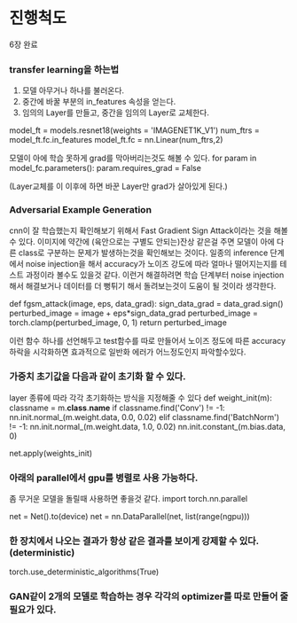 # 진행척도
6장 완료




### transfer learning을 하는법
1. 모델 아무거나 하나를 불러온다.
2. 중간에 바꿀 부분의 in_features 속성을 얻는다.
3. 임의의 Layer를 만들고, 중간을 임의의 Layer로 교체한다.

model_ft = models.resnet18(weights = 'IMAGENET1K_V1')
num_ftrs = model_ft.fc.in_features
model_ft.fc = nn.Linear(num_ftrs,2)

모델이 아에 학습 못하게 grad를 막아버리는것도 해볼 수 있다.
for param in model_fc.parameters():
    param.requires_grad = False

(Layer교체를 이 이후에 하면 바꾼 Layer만 grad가 살아있게 된다.)



### Adversarial Example Generation
cnn이 잘 학습했는지 확인해보기 위해서 Fast Gradient Sign Attack이라는 것을 해볼 수 있다.
이미지에 약간에 (육안으로는 구별도 안되는)잔상 같은걸 주면 모델이 아에 다른 class로 구분하는 문제가 발생하는것을 확인해보는 것이다.
일종의 inference 단계에서 noise injection을 해서 accuracy가 노이즈 강도에 따라 얼마나 떨어지는지를 테스트 과정이라 볼수도 있을것 같다.
이런거 해결하려면 학습 단계부터 noise injection해서 해결보거나 데이터를 더 뻥튀기 해서 돌려보는것이 도움이 될 것이라 생각한다.

def fgsm_attack(image, eps, data_grad):
    sign_data_grad = data_grad.sign()
    perturbed_image = image + eps*sign_data_grad
    perturbed_image = torch.clamp(perturbed_image, 0, 1)
    return perturbed_image

이런 함수 하나를 선언해두고 test함수를 따로 만들어서 노이즈 정도에 따른 accuracy하락을 시각화하면 효과적으로 일반화 에러가 어느정도인지 파악할수있다.



### 가중치 초기값을 다음과 같이 초기화 할 수 있다.
layer 종류에 따라 각각 초기화하는 방식을 지정해줄 수 있다
def weight_init(m):
    classname = m.__class__.__name__
    if classname.find('Conv') != -1:
        nn.init.normal_(m.weight.data, 0.0, 0.02)
    elif classname.find('BatchNorm') != -1:
        nn.init.normal_(m.weight.data, 1.0, 0.02)
        nn.init.constant_(m.bias.data, 0)

net.apply(weights_init)



### 아래의 parallel에서 gpu를 병렬로 사용 가능하다.
좀 무거운 모델을 돌릴때 사용하면 좋을것 같다.
import torch.nn.parallel

net = Net().to(device)
net = nn.DataParallel(net, list(range(ngpu)))



### 한 장치에서 나오는 결과가 항상 같은 결과를 보이게 강제할 수 있다. (deterministic)
torch.use_deterministic_algorithms(True)



### GAN같이 2개의 모델로 학습하는 경우 각각의 optimizer를 따로 만들어 줄 필요가 있다.





